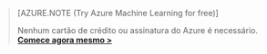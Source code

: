 >[AZURE.NOTE (Try Azure Machine Learning for free)]
>
>Nenhum cartão de crédito ou assinatura do Azure é necessário. <a href="https://studio.azureml.net/Home" target="_blank">**Comece agora mesmo >**</a>

<!---HONumber=July15_HO3-->